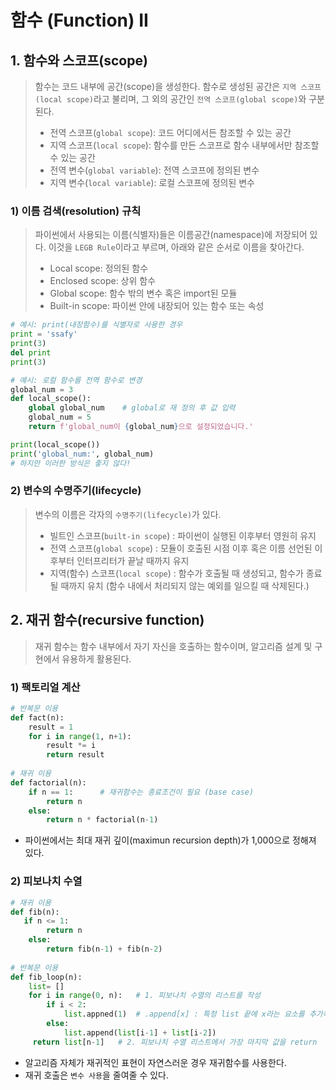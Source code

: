# 함수 (Function) II

## 1. 함수와 스코프(scope)

> 함수는 코드 내부에 공간(scope)을 생성한다. 함수로 생성된 공간은 `지역 스코프(local scope)`라고 불리며, 그 외의 공간인 `전역 스코프(global scope)`와 구분된다.
>
> - 전역 스코프(`global scope`): 코드 어디에서든 참조할 수 있는 공간
> - 지역 스코프(`local scope`): 함수를 만든 스코프로 함수 내부에서만 참조할 수 있는 공간
> - 전역 변수(`global variable`): 전역 스코프에 정의된 변수
> - 지역 변수(`local variable`): 로컬 스코프에 정의된 변수

### 1) 이름 검색(resolution) 규칙

> 파이썬에서 사용되는 이름(식별자)들은 이름공간(namespace)에 저장되어 있다. 이것을 `LEGB Rule`이라고 부르며, 아래와 같은 순서로 이름을 찾아간다.
>
> - Local scope: 정의된 함수
> - Enclosed scope: 상위 함수
> - Global scope: 함수 밖의 변수 혹은 import된 모듈
> - Built-in scope: 파이썬 안에 내장되어 있는 함수 또는 속성

```python
# 예시: print(내장함수)를 식별자로 사용한 경우
print = 'ssafy'
print(3)
del print
print(3)

# 예시: 로컬 함수를 전역 함수로 변경
global_num = 3
def local_scope():
    global global_num    # global로 재 정의 후 값 입력
    global_num = 5
    return f'global_num이 {global_num}으로 설정되었습니다.'

print(local_scope())
print('global_num:', global_num)
# 하지만 이러한 방식은 좋지 않다!
```

### 2) 변수의 수명주기(lifecycle)

> 변수의 이름은 각자의 `수명주기(lifecycle)`가 있다.
>
> - 빌트인 스코프(`built-in scope`) : 파이썬이 실행된 이후부터 영원히 유지
> - 전역 스코프(`global scope`) : 모듈이 호출된 시점 이후 혹은 이름 선언된 이후부터 인터프리터가 끝날 때까지 유지
> - 지역(함수) 스코프(`local scope`) : 함수가 호출될 때 생성되고, 함수가 종료될 때까지 유치 (함수 내에서 처리되지 않는 예외를 일으킬 때 삭제된다.)



## 2. 재귀 함수(recursive function)

> 재귀 함수는 함수 내부에서 자기 자신을 호출하는 함수이며, 알고리즘 설계 및 구현에서 유용하게 활용된다.

### 1) 팩토리얼 계산

```python
# 반복문 이용
def fact(n):
    result = 1
    for i in range(1, n+1):
        result *= i
        return result
    
# 재귀 이용
def factorial(n):
    if n == 1:		# 재귀함수는 종료조건이 필요 (base case)
        return n
    else:
        return n * factorial(n-1)
```

- 파이썬에서는 최대 재귀 깊이(maximun recursion depth)가 1,000으로 정해져 있다.

### 2) 피보나치 수열

```python
# 재귀 이용
def fib(n):
   if n <= 1:
    	return n
    else:
        return fib(n-1) + fib(n-2)
    
# 반복문 이용
def fib_loop(n):
    list= []
    for i in range(0, n):	# 1. 피보나치 수열의 리스트를 작성
        if i < 2:
            list.appned(1)	# .append[x] : 특정 list 끝에 x라는 요소를 추가하는 함수
        else:
            list.append(list[i-1] + list[i-2])
     return list[n-1]	# 2. 피보나치 수열 리스트에서 가장 마지막 값을 return
```

- 알고리즘 자체가 재귀적인 표현이 자연스러운 경우 재귀함수를 사용한다.
- 재귀 호출은 `변수 사용`을 줄여줄 수 있다.